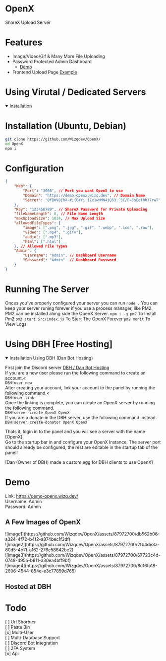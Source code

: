 # OpenX
ShareX Upload Server 

# Features

- Image/Video/Gif & Many More File Uploading
- Password Protected Admin Dashboard
  - [Demo](https://demo-openx.wizq.dev)
- Frontend Upload Page [Example](https://demo-openx.wizq.dev/i/07kZNXFt.png)


# Using Virutal / Dedicated Servers
<details open>
  <summary>Installation</summary>
  
# Installation (Ubuntu, Debian)

```bash
git clone https://github.com/Wizqdev/OpenX/
cd OpenX
npm i
```

# Configuration
```json
{
    "Web": {
        "Port": "3000", // Port you want OpenX to use
        "Domain": "https://demo-openx.wizq.dev", // Domain Name 
        "Secret": "QfBWV8{hX-#;{B#Yi.}Zx1wNMN4jQ53.^3{/F=3sEq(hh)7rwT" // Random Hash can also be generated from [wizq.dev](https://wizq.dev/tools/password-generator)
    },
    "Key": "123456789", // ShareX Password for Private Uploading
    "fileNameLength": 8, // File Name Length
    "maxUploadSize": 1024, // Max Upload Size
    "allowedFileTypes": {
        "image": [".png", ".jpg", ".gif", ".webp", ".ico", ".raw"],
        "video": [".mp4", ".gifv"],
        "audio": [".mp3"],
        "html": [".html"]
    }, // Allowed File Types
    "Admin": {
        "Username": "Admin", // Dashboard Username
        "Password": "Admin"  // Dashboard Password
    }
}
```
# Running The Server 
Onces you've properly configured your server you can run `node .`
You can keep your server runing forever if you use a process manager, like PM2. PM2 can be installed along side the OpenX Server.
`npm i -g pm2` To Install Pm2
`pm2 start Src/index.js` To Start The OpenX Forever
`pm2 monit` To View Logs 

</details>


# Using DBH [Free Hosting]
<details open>
<summary>Installation Using DBH (Dan Bot Hosting)</summary>

First join the Discord server [DBH / Dan Bot Hosting](https://discord.gg/dbh)<br />
If you are a new user please run the following command to create an account.< <br />
`DBH!user new`<br />
After creating your account, link your account to the panel by running the following command.<<br />
`DBH!user link`<br />
Once the linking is complete, you can create an OpenX server by running the following command.<br />
`DBH!server create OpenX OpenX` <br />
If you are a donate in the DBH server, use the following command instead.<br />
`DBH!server create-donator OpenX OpenX`<br />

Thats it, login in to the panel and you will see a server with the name [OpenX].<br />
Go to the startup bar in and configure your OpenX Instance. The server port should already be configured, the rest are editable in the startup tab of the panel!<br />

[Dan (Owner of DBH) made a custom egg for DBH clients to use OpenX]
</details>

# Demo 

Link: https://demo-openx.wizq.dev/<br />
Username: Admin<br />
Password: Admin

<h2>A Few Images of OpenX</h2>
![image1](https://github.com/Wizqdev/OpenX/assets/87972700/db562b06-a324-4f72-b4f2-a874bec1f3df)<br />
![image2](https://github.com/Wizqdev/OpenX/assets/87972700/2fb4de3a-80d5-4b7f-a162-276c58842be2)<br />
![image3](https://github.com/Wizqdev/OpenX/assets/87972700/67723c4d-0748-495a-b911-a30ea4bff9bf)<br />
![image4](https://github.com/Wizqdev/OpenX/assets/87972700/8c16fa18-2606-4544-854e-e3c77859d765)<br />


<h2>Hosted at DBH</h2>


# Todo
[ ] Url Shortner<br />
[ ] Paste Bin<br />
[x] Multi-User<br />
[ ] Multi-Database Support<br />
[ ] Discord Bot Integration<br />
[ ] 2FA System<br />
[x] Api<br />

